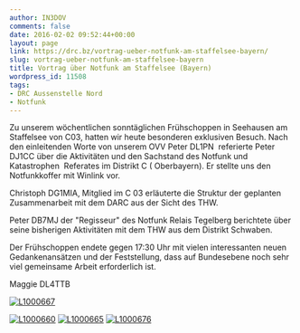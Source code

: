 ```yaml
---
author: IN3DOV
comments: false
date: 2016-02-02 09:52:44+00:00
layout: page
link: https://drc.bz/vortrag-ueber-notfunk-am-staffelsee-bayern/
slug: vortrag-ueber-notfunk-am-staffelsee-bayern
title: Vortrag über Notfunk am Staffelsee (Bayern)
wordpress_id: 11508
tags:
- DRC Aussenstelle Nord
- Notfunk
---
```


Zu unserem wöchentlichen sonntäglichen Frühschoppen in Seehausen am Staffelsee von C03, hatten wir heute besonderen exklusiven Besuch. Nach den einleitenden Worte von unserem OVV Peter DL1PN  referierte Peter DJ1CC über die Aktivitäten und den Sachstand des Notfunk und Katastrophen  Referates im Distrikt C ( Oberbayern). Er stellte uns den Notfunkkoffer mit Winlink vor.

Christoph DG1MIA, Mitglied im C 03 erläuterte die Struktur der geplanten Zusammenarbeit mit dem DARC aus der Sicht des THW.

Peter DB7MJ der "Regisseur" des Notfunk Relais Tegelberg berichtete über seine bisherigen Aktivitäten mit dem THW aus dem Distrikt Schwaben.

Der Frühschoppen endete gegen 17:30 Uhr mit vielen interessanten neuen Gedankenansätzen und der Feststellung, dass auf Bundesebene noch sehr viel gemeinsame Arbeit erforderlich ist.

Maggie DL4TTB



[![L1000667](https://drc.bz/wp-content/uploads/2016/02/L1000667-883x1024.jpg)](https://drc.bz/wp-content/uploads/2016/02/L1000667.jpg)

[![L1000660](https://drc.bz/wp-content/uploads/2016/02/L1000660-1024x531.jpg)](https://drc.bz/wp-content/uploads/2016/02/L1000660.jpg) [![L1000665](https://drc.bz/wp-content/uploads/2016/02/L1000665-947x1024.jpg)](https://drc.bz/wp-content/uploads/2016/02/L1000665.jpg) [![L1000676](https://drc.bz/wp-content/uploads/2016/02/L1000676-1024x609.jpg)
](https://drc.bz/wp-content/uploads/2016/02/L1000676.jpg)

